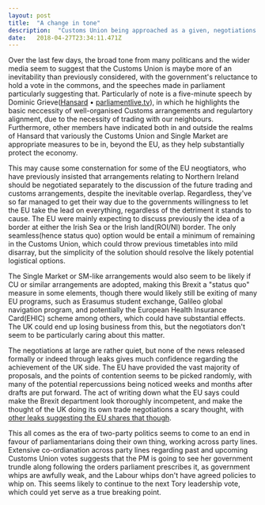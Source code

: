 ```yaml
---
layout: post 
title:  "A change in tone" 
description:  "Customs Union being approached as a given, negotiations approached one-way" 
date:   2018-04-27T23:34:11.471Z 
---
```


Over the last few days, the broad tone from many politicans and the wider media seem to suggest that the Customs Union is maybe more of an inevitability than previously considered, with the government's reluctance to hold a vote in the commons, and the speeches made in parliament particularly suggesting that. Particularly of note is a five-minute speech by Dominic Grieve([Hansard](https://hansard.parliament.uk/Commons/2018-04-26/debates/090B0080-E56F-40F3-867A-41D46C14C7AF/CustomsAndBorders#contribution-F5697616-1063-45AF-87FB-1A733D083CE5) &bull; [parliamentlive.tv](https://parliamentlive.tv/event/index/b56ca4ad-dc3a-4f36-addc-91a4891f6680?in=15:43:34&out=15:48:49)), in which he highlights the basic neccessity of well-organised Customs arrangements and regulartory alignment, due to the necessity of trading with our neighbours. Furthermore, other members have indicated both in and outside the realms of Hansard that variously the Customs Union and Single Market are appropriate measures to be in, beyond the EU, as they help substantially protect the economy.

This may cause some consternation for some of the EU neogtiators, who have previously insisted that arrangements relating to Northern Ireland should be negotiated separately to the discussion of the future trading and customs arrangements, despite the inevitable overlap. Regardless, they've so far managed to get their way due to the governments willingness to let the EU take the lead on everything, regardless of the detriment it stands to cause. The EU were mainly expecting to discuss previously the idea of a border at either the Irish Sea or the Irish land(ROI/NI) border. The only seamless(hence status quo) option would be entail a minimum of remaining in the Customs Union, which could throw previous timetables into mild disarray, but the simplicity of the solution should resolve the likely potential logistical options.

The Single Market or SM-like arrangements would also seem to be likely if CU or similar arrangements are adopted, making this Brexit a "status quo" measure in some elements, though there would likely still be exiting of many EU programs, such as Erasumus student exchange, Galileo global navigation program, and potentially the European Health Insurance Card(EHIC) scheme among others, which could have substantial effects. The UK could end up losing business from this, but the negotiators don't seem to be particularly caring about this matter.

The negotiations at large are rather quiet, but none of the news released formally or indeed through leaks gives much confidence regarding the achievement of the UK side. The EU have provided the vast majority of proposals, and the points of contention seems to be picked randomly, with many of the potential repercussions being noticed weeks and months after drafts are put forward. The act of writing down what the EU says could make the Brexit department look thoroughly incompetent, and make the thought of the UK doing its own trade negotiations a scary thought, with [other leaks suggesting the EU shares that though](http://uk.businessinsider.com/the-eu-is-deeply-concerned-about-liam-fox-incompetent-brexit-preparation-2018-4).

This all comes as the era of two-party politics seems to come to an end in favour of parliamentarians doing their own thing, working across party lines. Extensive co-ordianation across party lines regarding past and upcoming Customs Union votes suggests that the PM is going to see her government trundle along following the orders parliament prescribes it, as government whips are awfully weak, and the Labour whips don't have agreed policies to whip on. This seems likely to continue to the next Tory leadership vote, which could yet serve as a true breaking point.